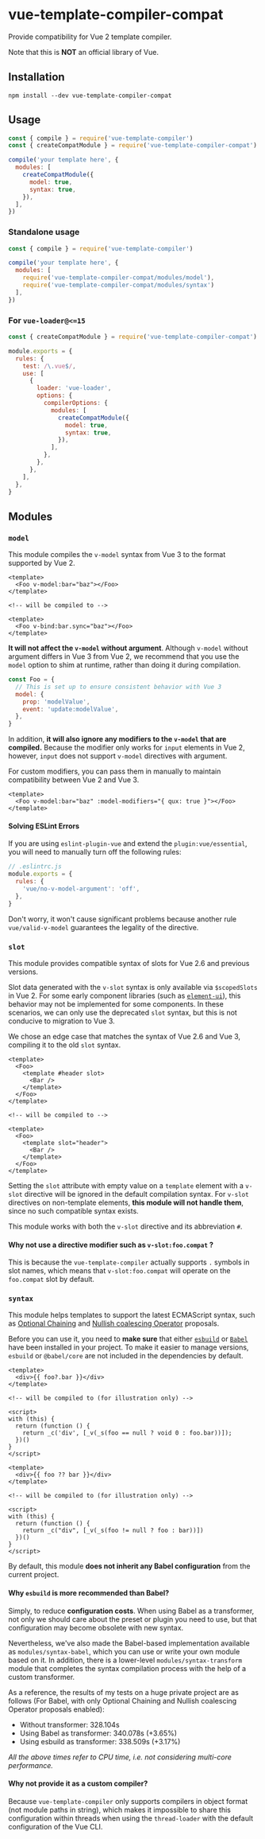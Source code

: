 # vue-template-compiler-compat

Provide compatibility for Vue 2 template compiler.

Note that this is **NOT** an official library of Vue.

## Installation

```shell
npm install --dev vue-template-compiler-compat
```

## Usage

```javascript
const { compile } = require('vue-template-compiler')
const { createCompatModule } = require('vue-template-compiler-compat')

compile('your template here', {
  modules: [
    createCompatModule({
      model: true,
      syntax: true,
    }),
  ],
})
```

### Standalone usage

```javascript
const { compile } = require('vue-template-compiler')

compile('your template here', {
  modules: [
    require('vue-template-compiler-compat/modules/model'),
    require('vue-template-compiler-compat/modules/syntax')
  ],
})
```

### For `vue-loader@<=15`

```javascript
const { createCompatModule } = require('vue-template-compiler-compat')

module.exports = {
  rules: {
    test: /\.vue$/,
    use: [
      {
        loader: 'vue-loader',
        options: {
          compilerOptions: {
            modules: [
              createCompatModule({
                model: true,
                syntax: true,
              }),
            ],
          },
        },
      },
    ],
  },
}
```

## Modules

### `model`

This module compiles the `v-model` syntax from Vue 3 to the format supported by Vue 2.

```vue
<template>
  <Foo v-model:bar="baz"></Foo>
</template>

<!-- will be compiled to -->

<template>
  <Foo v-bind:bar.sync="baz"></Foo>
</template>
```

**It will not affect the `v-model` without argument**. Although `v-model` without argument differs in Vue 3 from Vue 2, we recommend that you use the `model` option to shim at runtime, rather than doing it during compilation.

```javascript
const Foo = {
  // This is set up to ensure consistent behavior with Vue 3
  model: {
    prop: 'modelValue',
    event: 'update:modelValue',
  },
}
```

In addition, **it will also ignore any modifiers to the `v-model` that are compiled.** Because the modifier only works for `input` elements in Vue 2, however, `input` does not support `v-model` directives with argument.

For custom modifiers, you can pass them in manually to maintain compatibility between Vue 2 and Vue 3.

```vue
<template>
  <Foo v-model:bar="baz" :model-modifiers="{ qux: true }"></Foo>
</template>
```

#### Solving ESLint Errors

If you are using `eslint-plugin-vue` and extend the `plugin:vue/essential`, you will need to manually turn off the following rules:

```javascript
// .eslintrc.js
module.exports = {
  rules: {
    'vue/no-v-model-argument': 'off',
  },
}
```

Don't worry, it won't cause significant problems because another rule `vue/valid-v-model` guarantees the legality of the directive.

### `slot`

This module provides compatible syntax of slots for Vue 2.6 and previous versions.

Slot data generated with the `v-slot` syntax is only available via `$scopedSlots` in Vue 2. For some early component libraries (such as [`element-ui`](https://github.com/ElemeFE/element)), this behavior may not be implemented for some components. In these scenarios, we can only use the deprecated `slot` syntax, but this is not conducive to migration to Vue 3.

We chose an edge case that matches the syntax of Vue 2.6 and Vue 3, compiling it to the old `slot` syntax.

```vue
<template>
  <Foo>
    <template #header slot>
      <Bar />
    </template>
  </Foo>
</template>

<!-- will be compiled to -->

<template>
  <Foo>
    <template slot="header">
      <Bar />
    </template>
  </Foo>
</template>
```

Setting the `slot` attribute with empty value on a `template` element with a `v-slot` directive will be ignored in the default compilation syntax. For `v-slot` directives on non-template elements, **this module will not handle them**, since no such compatible syntax exists.

This module works with both the `v-slot` directive and its abbreviation `#`.

#### Why not use a directive modifier such as `v-slot:foo.compat` ?

This is because the `vue-template-compiler` actually supports `.` symbols in slot names, which means that `v-slot:foo.compat` will operate on the `foo.compat` slot by default.

### `syntax`

This module helps templates to support the latest ECMAScript syntax, such as [Optional Chaining](https://github.com/tc39/proposal-optional-chaining) and [Nullish coalescing Operator](https://github.com/tc39/proposal-nullish-coalescing) proposals.

Before you can use it, you need to **make sure** that either [`esbuild`](https://www.npmjs.com/package/esbuild) or [`Babel`](https://www.npmjs.com/package/@babel/core) have been installed in your project. To make it easier to manage versions, `esbuild` or `@babel/core` are not included in the dependencies by default.

```vue
<template>
  <div>{{ foo?.bar }}</div>
</template>

<!-- will be compiled to (for illustration only) -->

<script>
with (this) {
  return (function () {
    return _c('div', [_v(_s(foo == null ? void 0 : foo.bar))]);
  })()
}
</script>
```

```vue
<template>
  <div>{{ foo ?? bar }}</div>
</template>

<!-- will be compiled to (for illustration only) -->

<script>
with (this) {
  return (function () {
    return _c("div", [_v(_s(foo != null ? foo : bar))])
  })()
}
</script>
```

By default, this module **does not inherit any Babel configuration** from the current project.

#### Why `esbuild` is more recommended than Babel?

Simply, to reduce **configuration costs**. When using Babel as a transformer, not only we should care about the preset or plugin you need to use, but that configuration may become obsolete with new syntax.

Nevertheless, we've also made the Babel-based implementation available as `modules/syntax-babel`, which you can use or write your own module based on it. In addition, there is a lower-level `modules/syntax-transform` module that completes the syntax compilation process with the help of a custom transformer.

As a reference, the results of my tests on a huge private project are as follows (For Babel, with only Optional Chaining and Nullish coalescing Operator proposals enabled):

- Without transformer: 328.104s
- Using Babel as transformer: 340.078s (+3.65%)
- Using esbuild as transformer: 338.509s (+3.17%)

*All the above times refer to CPU time, i.e. not considering multi-core performance.*

#### Why not provide it as a custom compiler?

Because `vue-template-compiler` only supports compilers in object format (not module paths in string), which makes it impossible to share this configuration within threads when using the `thread-loader` with the default configuration of the Vue CLI.
